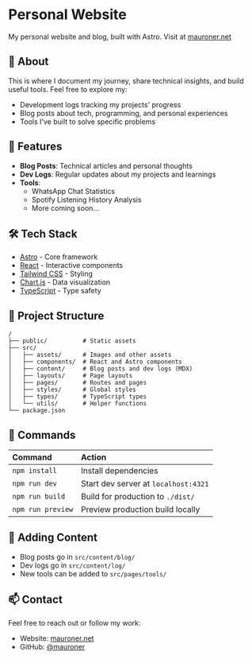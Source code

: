# Personal Website

My personal website and blog, built with Astro. Visit at [mauroner.net](https://www.mauroner.net/)

## 👋 About

This is where I document my journey, share technical insights, and build useful tools. Feel free to explore my:
- Development logs tracking my projects' progress
- Blog posts about tech, programming, and personal experiences
- Tools I've built to solve specific problems

## 🚀 Features

- **Blog Posts**: Technical articles and personal thoughts
- **Dev Logs**: Regular updates about my projects and learnings
- **Tools**: 
  - WhatsApp Chat Statistics
  - Spotify Listening History Analysis
  - More coming soon...

## 🛠 Tech Stack

- [Astro](https://astro.build) - Core framework
- [React](https://reactjs.org) - Interactive components
- [Tailwind CSS](https://tailwindcss.com) - Styling
- [Chart.js](https://www.chartjs.org) - Data visualization
- [TypeScript](https://www.typescriptlang.org) - Type safety

## 📁 Project Structure

```text
/
├── public/          # Static assets
├── src/
│   ├── assets/      # Images and other assets
│   ├── components/  # React and Astro components
│   ├── content/     # Blog posts and dev logs (MDX)
│   ├── layouts/     # Page layouts
│   ├── pages/       # Routes and pages
│   ├── styles/      # Global styles
│   ├── types/       # TypeScript types
│   └── utils/       # Helper functions
└── package.json
```

## 🧞 Commands

| Command           | Action                                    |
| :--------------- | :---------------------------------------- |
| `npm install`    | Install dependencies                      |
| `npm run dev`    | Start dev server at `localhost:4321`      |
| `npm run build`  | Build for production to `./dist/`         |
| `npm run preview`| Preview production build locally          |

## 📝 Adding Content

- Blog posts go in `src/content/blog/`
- Dev logs go in `src/content/log/`
- New tools can be added to `src/pages/tools/`

## 📫 Contact

Feel free to reach out or follow my work:
- Website: [mauroner.net](https://www.mauroner.net)
- GitHub: [@mauroner](https://github.com/mauroner)
